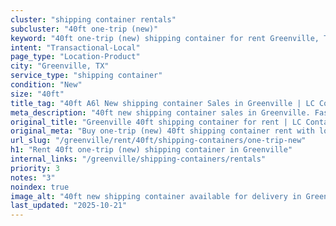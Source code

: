 ```yaml
---
cluster: "shipping container rentals"
subcluster: "40ft one-trip (new)"
keyword: "40ft one-trip (new) shipping container for rent Greenville, TX"
intent: "Transactional-Local"
page_type: "Location-Product"
city: "Greenville, TX"
service_type: "shipping container"
condition: "New"
size: "40ft"
title_tag: "40ft A6l New shipping container Sales in Greenville | LC Container"
meta_description: "40ft new shipping container sales in Greenville. Fast delivery, competitive pricing. Serving shipping containers area. Quote ID: 2OZ. Call (214) 524-4168 for your free quote today."
original_title: "Greenville 40ft shipping container for rent | LC Container"
original_meta: "Buy one-trip (new) 40ft shipping container rent with local delivery in Greenville, TX. LC Container — local Since 2003. Request a fast quote today."
url_slug: "/greenville/rent/40ft/shipping-containers/one-trip-new"
h1: "Rent 40ft one-trip (new) shipping container in Greenville"
internal_links: "/greenville/shipping-containers/rentals"
priority: 3
notes: "3"
noindex: true
image_alt: "40ft new shipping container available for delivery in Greenville"
last_updated: "2025-10-21"
---
```


<!-- TODO: Add unique city/inventory copy, images, and internal links here. -->

